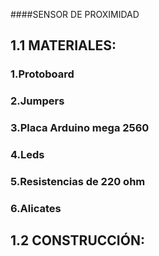 ####SENSOR DE PROXIMIDAD 

## 1.1 MATERIALES:

### 1.Protoboard 

### 2.Jumpers

### 3.Placa Arduino mega 2560

### 4.Leds

### 5.Resistencias de 220 ohm

### 6.Alicates 


## 1.2 CONSTRUCCIÓN:

